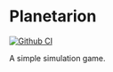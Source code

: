 # Planetarion
[![Github CI](https://github.com/christiaan-janssen/planetarion/actions/workflows/github-ci.yml/badge.svg)](https://github.com/christiaan-janssen/planetarion/actions/workflows/github-ci.yml)

A simple simulation game.
